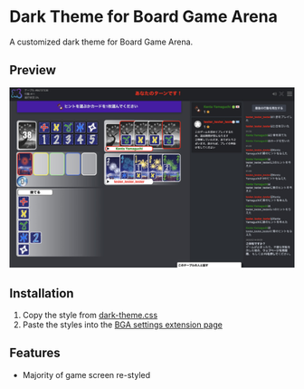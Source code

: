 # Dark Theme for Board Game Arena

A customized dark theme for Board Game Arena.

## Preview
![Preview of BGA Dark Theme](./images/screenshot.jpg)

## Installation
1. Copy the style from [dark-theme.css](https://github.com/bm-yamaguchi/bga-dark-theme/blob/master/dark-theme.css)
2. Paste the styles into the [BGA settings extension page](https://boardgamearena.com/preferences?section=advanced)

## Features
- Majority of game screen re-styled
